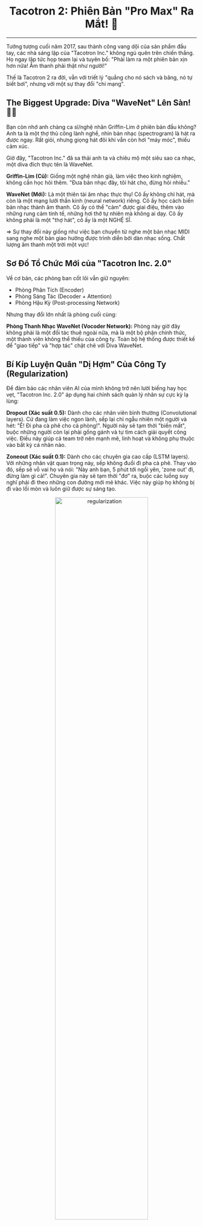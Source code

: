 <h1 align="center">Tacotron 2: Phiên Bản "Pro Max" Ra Mắt! 🚀</h1>

---

Tưởng tượng cuối năm 2017, sau thành công vang dội của sản phẩm đầu tay, các nhà sáng lập của "Tacotron Inc." không ngủ quên trên chiến thắng. Họ ngay lập tức họp team lại và tuyên bố: "Phải làm ra một phiên bản xịn hơn nữa! Âm thanh phải thật như người!"

Thế là Tacotron 2 ra đời, vẫn với triết lý "quẳng cho nó sách và băng, nó tự biết bơi", nhưng với một sự thay đổi "chí mạng".

## The Biggest Upgrade: Diva "WaveNet" Lên Sàn! 🎤✨
Bạn còn nhớ anh chàng ca sĩ/nghệ nhân Griffin-Lim ở phiên bản đầu không? Anh ta là một thợ thủ công lành nghề, nhìn bản nhạc (spectrogram) là hát ra được ngay. Rất giỏi, nhưng giọng hát đôi khi vẫn còn hơi "máy móc", thiếu cảm xúc.

Giờ đây, "Tacotron Inc." đã sa thải anh ta và chiêu mộ một siêu sao ca nhạc, một diva đích thực tên là WaveNet.

**Griffin-Lim (Cũ):** Giống một nghệ nhân già, làm việc theo kinh nghiệm, không cần học hỏi thêm. "Đưa bản nhạc đây, tôi hát cho, đừng hỏi nhiều."

**WaveNet (Mới):** Là một thiên tài âm nhạc thực thụ! Cô ấy không chỉ hát, mà còn là một mạng lưới thần kinh (neural network) riêng. Cô ấy học cách biến bản nhạc thành âm thanh. Cô ấy có thể "cảm" được giai điệu, thêm vào những rung cảm tinh tế, những hơi thở tự nhiên mà không ai dạy. Cô ấy không phải là một "thợ hát", cô ấy là một NGHỆ SĨ.

=> Sự thay đổi này giống như việc bạn chuyển từ nghe một bản nhạc MIDI sang nghe một bản giao hưởng được trình diễn bởi dàn nhạc sống. Chất lượng âm thanh một trời một vực!

## Sơ Đồ Tổ Chức Mới của "Tacotron Inc. 2.0"
Về cơ bản, các phòng ban cốt lõi vẫn giữ nguyên:

- Phòng Phân Tích (Encoder)
- Phòng Sáng Tác (Decoder + Attention)
- Phòng Hậu Kỳ (Post-processing Network)

Nhưng thay đổi lớn nhất là phòng cuối cùng:

**Phòng Thanh Nhạc WaveNet (Vocoder Network):** Phòng này giờ đây không phải là một đối tác thuê ngoài nữa, mà là một bộ phận chính thức, một thành viên không thể thiếu của công ty. Toàn bộ hệ thống được thiết kế để "giao tiếp" và "hợp tác" chặt chẽ với Diva WaveNet.

## Bí Kíp Luyện Quân "Dị Hợm" Của Công Ty (Regularization)
Để đảm bảo các nhân viên AI của mình không trở nên lười biếng hay học vẹt, "Tacotron Inc. 2.0" áp dụng hai chính sách quản lý nhân sự cực kỳ lạ lùng:

**Dropout (Xác suất 0.5):** Dành cho các nhân viên bình thường (Convolutional layers). Cứ đang làm việc ngon lành, sếp lại chỉ ngẫu nhiên một người và hét: "Ê! Đi pha cà phê cho cả phòng!". Người này sẽ tạm thời "biến mất", buộc những người còn lại phải gồng gánh và tự tìm cách giải quyết công việc. Điều này giúp cả team trở nên mạnh mẽ, linh hoạt và không phụ thuộc vào bất kỳ cá nhân nào.

**Zoneout (Xác suất 0.1):** Dành cho các chuyên gia cao cấp (LSTM layers). Với những nhân vật quan trọng này, sếp không đuổi đi pha cà phê. Thay vào đó, sếp sẽ vỗ vai họ và nói: "Này anh bạn, 5 phút tới ngồi yên, 'zone out' đi, đừng làm gì cả!". Chuyên gia này sẽ tạm thời "đơ" ra, buộc các luồng suy nghĩ phải đi theo những con đường mới mẻ khác. Việc này giúp họ không bị đi vào lối mòn và luôn giữ được sự sáng tạo.

<p align="center">
  <img src="image-7.png" alt="regularization" width="70%">
</p>

<br>

---

## Encoder (Phòng Phân Tích & Mã Hóa Thông Tin) 🕵️‍♂️
<p align="center">
  <img src="image-8.png" alt="encoder" width="70%">
</p>

Anh chàng Encoder phiên bản 2.0 này giờ đây không còn là một tay mơ nữa, mà đã trở thành một chuyên gia phân tích siêu hạng. Đây là quy trình làm việc mới của anh ta:

### Bước 1: Cấp "Căn Cước Công Dân 512 Chiều" cho từng Chữ Cái (Character Embedding) 💳
Nếu ở phiên bản cũ, mỗi chữ cái chỉ được cấp một cái "mã vạch" đơn giản, thì bây giờ, mỗi chữ cái khi đi vào hệ thống sẽ được cấp ngay một cuốn "Căn cước công dân" siêu dày, siêu chi tiết.

"Learned 512-d character embedding": Cuốn căn cước này có tới 512 mục thông tin (chiều không gian)! Nó không chỉ ghi nhận chữ đó là chữ gì, mà còn ghi lại "tính cách", "họ hàng", "bạn bè" và tiềm năng kết hợp của chữ đó với các chữ khác. Ví dụ, chữ 'q' sẽ có một mục trong căn cước ghi rằng: "Rất thích đi chung với chữ 'u'".

=> Mục đích: Giúp hệ thống có một cái nhìn sâu sắc và đa chiều về từng "viên gạch" nhỏ nhất xây nên câu nói.

### Bước 2: Biệt Đội "Thám Tử Ngữ Cảnh" vào cuộc (3 Lớp Convolutional Layers) 🕵️‍♂️
Sau khi có căn cước xịn, hồ sơ của các chữ cái sẽ được chuyển cho một biệt đội thám tử tinh nhuệ gồm 3 lớp.

"A stack of 3 convolutional layers... with shape 5×1": Tưởng tượng có 3 đội thám tử xếp hàng nối đuôi nhau.

Đội 1 (Tân binh): Mỗi thám tử trong đội này chỉ nhìn vào một nhóm 5 chữ cái đứng cạnh nhau để tìm ra những manh mối cơ bản nhất (ví dụ: "à, đây là cụm 'xin ch' này!").

Đội 2 (Kinh nghiệm): Dựa trên báo cáo của Đội 1, đội này sẽ kết nối các manh mối nhỏ lại để tìm ra những cụm từ có ý nghĩa lớn hơn.

Đội 3 (Chuyên gia): Nhìn vào kết quả của Đội 2 để tìm ra các cấu trúc ngữ pháp và ngữ cảnh phức tạp hơn trong câu.

"Batch normalization and ReLU activations": Sau mỗi vòng điều tra, cả đội sẽ họp lại để "dọn dẹp hồ sơ" (batch normalization - thống nhất các báo cáo cho dễ đọc) và "chốt hạ vấn đề" (ReLU - quyết định manh mối nào là quan trọng cần giữ lại, manh mối nào là rác thì vứt đi).

=> Mục đích: Thay vì nhìn từng chữ riêng lẻ, biệt đội này giúp hệ thống hiểu được các cụm từ và ngữ cảnh cục bộ (như bigram, trigram,...) một cách hiệu quả.

### Bước 3: "Sếp Lớn" Đọc Xuôi Đọc Ngược Chốt Báo Cáo (Bi-directional LSTM) 🧠
Cuối cùng, toàn bộ hồ sơ vụ án đã được các thám tử phân tích sẽ được trình lên cho "Sếp Lớn" - một chuyên gia có siêu năng lực đặc biệt.

"A single bi-directional LSTM layer": Sếp Lớn này không đọc báo cáo theo cách thông thường.

Lượt đọc xuôi: Sếp đọc từ đầu đến cuối câu để nắm bắt mạch truyện tự nhiên.

Lượt đọc ngược: Ngay sau đó, Sếp lại đọc từ cuối câu ngược về đầu! Việc này giúp sếp "ngộ" ra những ý nghĩa ẩn sâu hoặc những mối liên hệ mà cách đọc thông thường không thể thấy được. Ví dụ, đọc đến cuối câu mới biết đây là câu hỏi hay câu khẳng định.

Sếp Lớn này có một bộ não siêu khủng (512 units), một nửa (256 units) chuyên để đọc xuôi và nửa còn lại (256 units) chuyên để đọc ngược.

=> Mục đích: Tạo ra một sự thấu hiểu toàn diện và sâu sắc nhất về ý nghĩa của cả câu văn, không bỏ sót bất kỳ chi tiết nào.

## Decoder + Attention Mechanism (Phòng Sáng Tác Âm Nhạc) 🎼
<p align="center">
  <img src="image-9.png" alt="decoder-attention" width="70%">
</p>

<br>

## Nâng cấp lớn nhất: Giám Thị Giờ Đã Có "GPS Định Vị" (Location Sensitive Attention) 🗺️
Bạn còn nhớ "Giám Thị Khó Tính" ở phiên bản cũ không? Ông ta chỉ biết dí đèn laser vào từng chữ để Nhà Soạn Nhạc tập trung. Nhưng đôi khi ông ta cũng bị "lú", có thể chỉ đi chỉ lại một chỗ hoặc bị phân tâm.

Giờ đây, ông Giám Thị đã được trang bị một hệ thống GPS siêu cấp:

"Location Sensitive Attention": Trước khi bắt đầu, ông Giám Thị không chỉ nhìn vào bản báo cáo của Encoder, mà còn trải một tấm bản đồ ra bàn. Mỗi lần ông dí đèn laser vào một chữ, ông sẽ lấy bút đánh dấu "X" vào vị trí đó trên bản đồ.

Lợi ích: Ông ta luôn biết mình đã đi qua những đâu. Điều này giúp ông:

Không bao giờ lặp lại: Sẽ không có chuyện đọc đi đọc lại một từ.

Di chuyển tuần tự: Luôn biết chữ tiếp theo cần tập trung là chữ nào, giúp dòng chảy âm nhạc mượt mà như lướt trên băng.

Không bị lạc: Dù câu có dài và phức tạp đến đâu, ông cũng không bao giờ bị "mất dấu".

## Quy Trình Sáng Tác Mới: Tỉ Mỉ Từng Nốt Nhạc 🎶
Dây chuyền sản xuất "bản đồ âm thanh" giờ đây đã trở nên tinh vi hơn rất nhiều.

Khởi động (<GO> frame & Pre-net): Sếp gõ búa ra hiệu bắt đầu từ một khoảng lặng. Nhà Soạn Nhạc lấy nốt nhạc vừa được tạo ra ở bước trước (hoặc khoảng lặng nếu là đầu tiên), cho qua một cái "máy khởi động ý tưởng" (Pre-net) để "mồi" cho quá trình sáng tạo.

**Team-work đỉnh cao (Concatenation):**

Giám Thị GPS chiếu đèn laser vào chữ cần phổ nhạc và đưa ra "chỉ thị" của mình.

Nhà Soạn Nhạc lấy "ý tưởng mồi" từ máy khởi động và "chỉ thị" của Giám Thị, dùng băng dính dán chúng lại với nhau.

Bộ Não 2 Tầng Siêu Khủng (2 uni-directional LSTM layers): Mẩu giấy dán này được đưa vào bộ não sáng tạo của Nhà Soạn Nhạc. Nếu ngày xưa não anh ta chỉ có 1 tầng, thì giờ nó đã được nâng cấp lên 2 tầng với sức mạnh tính toán khổng lồ (1024 units). Anh ta nghiền ngẫm, phân tích và...

## Hai "Cú Hít" Tạo Nên Sự Khác Biệt! 💥
Đây là lúc điều kỳ diệu xảy ra. Thay vì chỉ cho ra một kết quả, bộ não của Nhà Soạn Nhạc giờ đây hoạt động song song và cho ra HAI SẢN PHẨM cùng lúc:

1. **Sản phẩm chính: Nốt Nhạc Siêu Chi Tiết 🎼**  
"Predict the target spectrogram frame": Anh ta tỉ mỉ viết ra duy nhất MỘT nốt nhạc (một khung spectrogram).

Sự khác biệt chí mạng: Ở phiên bản cũ, để cho nhanh, anh ta viết luôn một lúc cả cụm vài nốt nhạc. Nhưng ở phiên bản 2.0, anh ta cẩn thận nắn nót từng nốt một. Điều này giống như một họa sĩ vẽ từng nét cọ tinh xảo thay vì tô màu theo mảng lớn. Chất lượng âm thanh chi tiết và tự nhiên hơn hẳn!

2. **Sản phẩm phụ: "Trợ Lý Biết Điều" & Cái Nút Dừng 🛑**  
"Predict the probability that the output sequence has completed": Cùng lúc đó, một "trợ lý" đứng bên cạnh quan sát và giơ một tấm bảng điểm.

Nếu câu văn vẫn còn dài, trợ lý giơ bảng 0% ("Cứ tiếp tục đi sếp ơi!").

Khi thấy câu văn sắp kết thúc, trợ lý bắt đầu giơ bảng điểm cao dần: 50%... 80%...

Khi câu văn đã hết ý, trợ lý giơ bảng 99.9% và hét to: "DỪNG LẠI! HẾT VIỆC RỒI SẾP ƠI!"

Lợi ích: Đây là một phát minh thiên tài! Hệ thống giờ đây có thể tự động nhận biết khi nào nên kết thúc, thay vì cứ "hát" mãi một cách ngớ ngẩn hoặc dừng lại đột ngột. Giọng nói trở nên tự nhiên như con người, biết khi nào cần phải ngắt nghỉ.

Tóm lại quy trình sáng tác 2.0:

Giám Thị GPS chỉ điểm ➡️ Nhà Soạn Nhạc dùng não 2 tầng ➡️ Viết ra 1 NỐT NHẠC cực xịn + Nhờ Trợ Lý kiểm tra xem CÓ NÊN DỪNG không? ➡️ Nốt nhạc vừa tạo lại được dùng làm "mồi" cho vòng tiếp theo... và cứ thế lặp lại.

## Post-processing Network (Phòng Hậu Kỳ & Mix Nhạc) ✨
<p align="center">
  <img src="image-10.png" alt="post-net" width="70%">
</p>

<br>

Nếu Phòng Sáng Tác tạo ra một bản nhạc hay, thì phòng này sẽ biến nó thành một kiệt tác. Hãy coi đây là một "Spa 5 Sao Cao Cấp" dành riêng cho âm thanh.

### Mục Tiêu: "Đánh Bóng Kim Cương" 💎
Bản đồ âm thanh (mel-spectrogram) mà "Phòng Sáng Tác" gửi qua đã rất xịn rồi, giống như một viên kim cương thô. Nhiệm vụ của phòng Hậu Kỳ là mài giũa, đánh bóng để viên kim cương đó trở nên long lanh, hoàn hảo không tì vết trước khi đưa cho Diva WaveNet thể hiện.

### Quy Trình "Spa Âm Thanh" 5 Bước (5 Convolution Layers)
Bản nhạc thô được đưa vào một liệu trình chăm sóc đặc biệt gồm 5 phòng, mỗi phòng có một đội ngũ chuyên gia riêng.

"5 convolution layers... 512 filters with shape 5×1": Tưởng tượng mỗi phòng spa có 512 chuyên gia thẩm mỹ. Mỗi chuyên gia chỉ tập trung vào một vùng da rất nhỏ (một đoạn nhạc dài 5 nốt) để "soi" và xử lý từng lỗi li ti như nốt phô, âm rè, hay nhịp điệu chưa mượt. Họ cực kỳ tỉ mỉ!

"batch normalization": Sau khi ra khỏi mỗi phòng, bản nhạc sẽ được đi qua khu vực "thanh lọc & cân bằng". Bước này giống như việc rửa mặt và cân bằng lại độ pH cho da, đảm bảo mọi thứ được sạch sẽ, thống nhất trước khi bước vào liệu trình tiếp theo. Điều này giúp các lỗi nhỏ không bị cộng dồn và trở nên nghiêm trọng hơn.

"tanh activations": Ở 4 phòng đầu tiên, sau khi "chăm sóc da", các chuyên gia sẽ bôi một loại "serum cảm xúc" (tanh) giúp âm thanh trở nên sống động, có hồn và biểu cảm hơn. Phòng cuối cùng thì không cần, vì đó là bước hoàn thiện cuối cùng rồi, chỉ cần "chốt hạ" là xong!

### Vũ Khí Tối Thượng: "Lối Tắt Ký Ức" (Residual Connections) 🧠
Đây chính là bí quyết làm nên tên tuổi của "Spa 2.0" và là nâng cấp vượt trội so với phiên bản cũ.

Hãy tưởng tượng thế này:

Chụp ảnh "Trước Khi Spa" 📸: Trước khi bản nhạc bước vào một phòng spa nào đó, một chiếc máy ảnh sẽ chụp lại hiện trạng "mộc" của nó.

Tiến hành "Tút Tát": Các chuyên gia trong phòng sẽ thực hiện công việc mài giũa của mình.

Soi Gương So Sánh: Sau khi làm xong, thay vì cứ thế đưa sản phẩm mới đi tiếp, họ sẽ lấy sản phẩm vừa làm xong đặt cạnh tấm ảnh "trước khi spa".

Chỉ Giữ Lại Cái Tốt Hơn: Họ chỉ lấy phần khác biệt, phần cải tiến và đắp nó lên bản gốc.

Tại sao phải làm vậy?

Điều này để đảm bảo rằng các chuyên gia không "hăng say" quá mà "chữa lợn lành thành lợn què". Nó đảm bảo rằng kết quả cuối cùng luôn luôn là bản gốc cộng thêm những cải tiến tích cực. Nhờ vậy, chất lượng âm thanh sẽ chỉ có tốt lên chứ không bao giờ tệ đi, dù có đi qua bao nhiêu lớp xử lý đi nữa.

Tóm lại một cách siêu ngắn gọn:

Post-Network chính là một spa 5 sao, nơi bản nhạc thô được một đội ngũ chuyên gia "mát-xa", "đắp mặt nạ", "thanh lọc" qua 5 bước. Bí quyết của họ là luôn so sánh sản phẩm "sau khi spa" với ảnh gốc để đảm bảo chỉ giữ lại những gì tốt đẹp nhất!

## Vocoder
<p align="center">
  <img src="image-11.png" alt="vocoder-wavenet" width="70%">
</p>

Nếu Post-Network là một spa 5 sao, thì WaveNet chính là nghệ sĩ/maestro thiên tài biến bản nhạc đã được đánh bóng trên giấy thành một màn trình diễn âm thanh live lay động lòng người.

### Nhiệm Vụ: "Thổi Hồn" Vào Bản Nhạc 🌬️🎶
WaveNet nhận lấy bản đồ âm thanh (mel-spectrogram) siêu đẹp từ phòng Hậu Kỳ. Nhưng đó vẫn chỉ là "xác" của âm thanh. Nhiệm vụ của cô là "thổi hồn" vào đó, biến những chỉ dẫn trên giấy thành sóng âm thanh thực thụ, chi tiết đến từng mili giây.

Cô không hát theo kiểu thông thường. Cô KIẾN TẠO âm thanh. Hãy tưởng tượng cô là một nhà điêu khắc, tỉ mỉ tạc nên từng gợn sóng của âm thanh một cách chính xác tuyệt đối.

### Tuyệt Kỹ #1: "Thiên Lý Nhãn" Âm Nhạc (Dilated Convolutions) 👀
Để tạo ra âm thanh chân thực, WaveNet cần một khả năng cảm thụ âm nhạc phi thường. Cô sở hữu một "con mắt thứ ba" cho phép cô nhìn thấu bối cảnh của bản nhạc.

"30 dilated convolution layers": Hãy tưởng tượng WaveNet có 30 cặp mắt.

Cặp mắt đầu tiên chỉ nhìn vào nốt nhạc ngay sát bên cạnh.

Cặp mắt thứ hai nhìn xa hơn, cách 2 nốt.

Cặp mắt thứ ba nhìn xa hơn nữa, cách 4 nốt, rồi 8 nốt...

Kết quả: Cùng một lúc, cô vừa có thể thấy chi tiết của nốt nhạc kế tiếp, vừa bao quát được giai điệu của cả một đoạn nhạc dài phía sau. Điều này giúp cô tạo ra âm thanh có tính liên kết, mượt mà và tự nhiên, chứ không bị rời rạc như robot.

### Tuyệt Kỹ #2: Bảng Pha Chế Âm Thanh "Thần Sầu" (Mixture of Logistic Distributions - MoL) 🎨🧪
Đây mới là bí mật kinh khủng nhất làm nên tên tuổi của Diva WaveNet!

Các ca sĩ robot đời cũ (như trong game 8-bit) khi tạo âm thanh, chúng chỉ có một bộ "bút chì màu" với vài màu cơ bản để chọn. Âm thanh vì thế rất thô và giả.

Còn WaveNet thì khác. Cô không dùng bút chì màu. Cô là một bậc thầy pha chế với một bảng màu gồm 10 loại "sơn xác suất" khác nhau.

"10-component mixture of logistic distributions (MoL)": Với mỗi một gợn sóng âm thanh siêu nhỏ mà cô cần tạo ra, cô không chọn một giá trị duy nhất. Thay vào đó, cô làm như sau:

Lấy ra 10 lọ sơn (10 distributions).

Mỗi lọ sơn có một "màu chủ đạo" (mean), một độ "loang" (log scale) và một "tỷ lệ pha" (mixture weight) riêng.

Cô kết hợp 10 lọ sơn này theo một công thức bí truyền, pha trộn chúng lại với nhau.

Kết quả? Cô có thể tạo ra hàng triệu sắc thái âm thanh tinh vi mà không một bộ bút chì màu nào có thể làm được. Nó tạo ra sự phong phú, độ sâu và những rung động cực kỳ tự nhiên trong giọng nói.

### Quá Trình Luyện Công (Training)
Làm sao WaveNet biết cách pha chế "thần sầu" như vậy? Cô phải luyện tập!

"Negative log-likelihood of the ground truth": Quá trình luyện tập của cô là nghe đi nghe lại giọng hát của ca sĩ người thật (ground truth).

Cô thử "pha chế" và tạo ra một gợn sóng âm thanh của riêng mình.

Sau đó, cô so sánh nó với bản gốc. Nếu khác xa quá, hệ thống sẽ "phạt" cô rất nặng (loss cao).

Bị phạt đau, cô sẽ tự rút kinh nghiệm và điều chỉnh lại công thức pha chế của mình cho lần sau.

Cứ như vậy hàng triệu lần, cô trở thành một nghệ sĩ có khả năng tái tạo giọng nói gần như hoàn hảo.

Tóm lại:

Vocoder (WaveNet) là một Diva thiên tài, người sử dụng "Thiên Lý Nhãn" để nhìn thấu bản nhạc và dùng "Bảng Pha Chế Âm Thanh 10 Lọ Sơn" để kiến tạo nên từng gợn sóng âm thanh một cách siêu thực, mang lại giọng nói tự nhiên đến kinh ngạc cho Tacotron 2.

---

## Cuộc Đại Chiến Tay Đôi: Tacotron 1 vs. Tacotron 2 🥊
Hãy cùng đặt hai "nhân viên thiên tài" này lên bàn cân để xem ai hơn ai nhé!

1. **Bộ Não Chính (LSTM vs. GRU):**
   - **Tacotron 1:** Dùng anh chàng **GRU**, thông minh, nhanh nhẹn, gọn gàng.
   - **Tacotron 2:** Chơi lớn, thuê hẳn "lão làng" **LSTM**. Ông này có một cuốn "sổ tay ghi chép" riêng nên nhớ được những ngữ cảnh siêu dài và phức tạp, tuy hơi cồng kềnh nhưng bộ nhớ "khủng" hơn hẳn.

2. **Đội Ngũ Phân Tích (CBHG vs. Convolutional Layers):**
   - **Tacotron 1:** Dựa vào "siêu trợ lý đa tài" **CBHG**, một mình cân team từ A-Z.
   - **Tacotron 2:** Chuyên môn hóa! Lập ra một **"biệt đội thám tử" (Convolutional layers)** chuyên nghiệp. Mỗi người một việc, phối hợp nhịp nhàng, hiệu quả và sâu sắc hơn.

3. **Tốc Độ Sáng Tác (Reduction Factor):**
   - **Tacotron 1:** Hơi "ăn gian", viết nhạc theo kiểu "vơ cả cụm", một lần viết ra vài nốt nhạc cho nhanh.
   - **Tacotron 2:** Cực kỳ tỉ mỉ! Nắn nót viết **từng nốt một**. Tuy chậm hơn về lý thuyết nhưng chất lượng chi tiết và tinh xảo hơn gấp bội.

4. **Nghệ Sĩ Trình Diễn (Griffin-Lim vs. WaveNet):**
   - **Tacotron 1:** Thuê "anh thợ hát" **Griffin-Lim** lành nghề, hát đúng nhạc nhưng hơi khô khan.
   - **Tacotron 2:** Chiêu mộ "Diva thiên tài" **WaveNet**, người không chỉ hát mà còn "thổi hồn" vào bản nhạc. Đây là nâng cấp **ăn tiền nhất**!

5. **Loại Bản Nhạc (Linear vs. Mel Spectrogram):**
   - **Tacotron 1:** Vẽ ra bản nhạc kiểu "kỹ thuật" (Linear), ghi lại tất cả tần số, kể cả những cái tai người không nghe rõ.
   - **Tacotron 2:** Vẽ bản nhạc kiểu "tâm lý học" (Mel), tập trung vào những tần số mà tai người nhạy cảm nhất. Thông minh và hiệu quả hơn!

---

## Khóa Huấn Luyện Đặc Biệt & Lễ Tốt Nghiệp 🏆
Quá trình "đào tạo" Tacotron 2 cũng chuyên nghiệp hơn hẳn, chia làm 2 giai đoạn rõ rệt:

- **Giai đoạn 1: Luyện "Lý Thuyết" cho Team Sáng Tác:** Toàn bộ đội ngũ từ Encoder đến Post-Network (trừ Diva WaveNet) được nhốt vào phòng để luyện tập cách biến chữ thành bản nhạc hoàn hảo.
- **Giai đoạn 2: Luyện "Thực Hành" cho Diva:** Sau khi đã có những bản nhạc siêu chất lượng, họ mới đưa cho Diva WaveNet để cô luyện tập cách "thổi hồn" vào đó. Giai đoạn này cần sức mạnh khủng khiếp, phải huy động tới **32 GPU** (như một dàn nhạc 32 người hỗ trợ Diva luyện giọng).

### Kết Quả Kỳ Thi Tốt Nghiệp (MOS - Mean Opinion Score):
Đây là lúc "khán giả" (người nghe thật) chấm điểm độ tự nhiên của giọng nói trên thang 5.

| Thí Sinh | Điểm Bình Chọn (MOS) | Lời Bình Hài Hước |
| :--- | :---: | :--- |
| **Giọng Người Thật (Ground Truth)** | **4.58** | 👑 "Bản gốc không thể chê vào đâu được!" |
| **Tacotron 2** | **4.53** | 🥈 **"Á QUÂN SÁT NÚT!** Hát hay đến mức suýt lừa được cả ban giám khảo!" |
| WaveNet (đứng một mình) | 4.21 | 🥉 "Diva hát rất hay, nhưng không có nhạc sĩ tốt thì vẫn chưa đỉnh." |
| Tacotron 1 | 3.82 | 🏅 "Thiên tài đời đầu, rất đáng nể nhưng đã đến lúc về hưu." |
| Parametric (Đối thủ khác) | 3.69 | "Giọng hát ổn, nhưng vẫn nghe ra mùi robot." |
| Concatenative (Đối thủ khác) | 4.09 | "Giọng trong trẻo nhưng đôi khi hơi giật cục." |

=> **Kết luận:** Tacotron 2 đã tạo ra một cú sốc lớn, đạt điểm số gần như **chạm nóc** so với giọng người thật, chính thức trở thành "Ông Vua" mới của làng tổng hợp giọng nói!

---

## Phòng Thí Nghiệm "Lỡ May Thì Sao?" (Ablation Study) 🔬
Các nhà khoa học không dừng lại ở đó. Họ còn "nghịch ngợm" bằng cách thay đổi một vài bộ phận của Tacotron 2 để xem chuyện gì sẽ xảy ra.

- **Thí nghiệm 1: "Cho Diva học vẹt thì sao?"**
  - **Kịch bản:** Bắt Diva WaveNet chỉ luyện tập với bản nhạc của người thật (ground truth), sau đó quẳng cho cô ấy bản nhạc do team Tacotron 2 sáng tác.
  - **Kết quả:** Diva bị "khớp"! Cô phàn nàn: "Bản nhạc này hơi 'lạ', không giống cái tôi được học!". Chất lượng âm thanh tệ đi.
  - **Bài học:** Nhạc sĩ và ca sĩ phải **luyện tập cùng nhau** thì mới thành một cặp đôi hoàn hảo được.

<p align="center">
  <img src="image-12.png" alt="ablation-1" width="70%">
</p>

- **Thí nghiệm 2: "Dùng lại bản nhạc cũ (Linear) thì sao?"**
  - **Kịch bản:** Bắt Tacotron 2 tạo ra bản nhạc kiểu "kỹ thuật" của Tacotron 1.
  - **Kết quả:** Chẳng khác biệt nhiều!
  - **Bài học:** Diva WaveNet quá "bá đạo"! Đưa cho cô ấy loại bản nhạc nào, cô ấy cũng có thể biến nó thành một kiệt tác. Vấn đề không nằm ở bản nhạc, mà là ở tài năng của ca sĩ.

<p align="center">
  <img src="image-13.png" alt="ablation-2" width="70%">
</p>

- **Thí nghiệm 3: "Bắt Diva hát với dàn nhạc 'mini' thì sao?"**
  - **Kịch bản:** Giảm bớt sức mạnh của WaveNet, từ 30 lớp "thiên lý nhãn" xuống chỉ còn 12 lớp.
  - **Kết quả:** Chất lượng vẫn rất cao!
  - **Bài học:** WaveNet không chỉ mạnh mà còn cực kỳ hiệu quả. Cô không cần quá nhiều "đồ chơi" xịn sò để tạo ra âm thanh đỉnh cao. Đúng là đẳng cấp của một siêu sao!

<p align="center">
  <img src="image-14.png" alt="ablation-3" width="70%">
</p>
